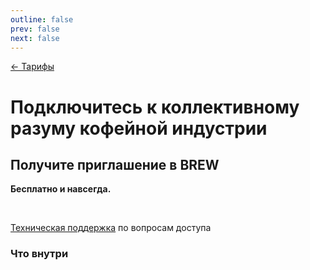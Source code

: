 ```yaml
---
outline: false
prev: false
next: false
---
```


[← Тарифы](/brew/membership)

# Подключитесь к коллективному разуму кофейной индустрии

## Получите приглашение в BREW

**Бесплатно и навсегда.**

<br>

<FreeForm />

[Техническая поддержка](https://t.me/Anna_runScale) по вопросам доступа

### Что внутри

<TariffFeaturesFree />

